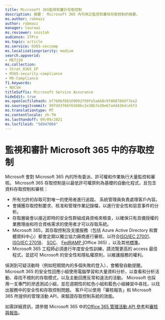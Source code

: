 ```yaml
---
title: Microsoft 365監視和審計存取控制
description: 摘要： Microsoft 365 內可用之監控和審核存取控制的摘要。
ms.author: robmazz
author: robmazz
manager: laurawi
ms.reviewer: sosstah
audience: ITPro
ms.topic: article
ms.service: O365-seccomp
ms.localizationpriority: medium
search.appverid:
- MET150
ms.collection:
- Strat_O365_IP
- M365-security-compliance
- MS-Compliance
f1.keywords:
- NOCSH
titleSuffix: Microsoft Service Assurance
hideEdit: true
ms.openlocfilehash: bf760bf68169092f99fe5a668c9f0087060f7ea2
ms.sourcegitcommit: 997dd3f66f65686c2e38b7e30e67add426dce5f3
ms.translationtype: MT
ms.contentlocale: zh-TW
ms.lasthandoff: 09/09/2021
ms.locfileid: "58947004"
---
```

# <a name="monitoring-and-auditing-access-controls-in-microsoft-365"></a>監視和審計 Microsoft 365 中的存取控制

Microsoft 會對 Microsoft 365 內的所有委派、許可權和作業執行大量監控和審核。 Microsoft 365 存取控制是以最低許可權原則為基礎的自動化程式，且包含資料存取控制和審核：

- 所有允許的存取可對唯一的使用者進行追蹤。 系統管理員負責處理客戶內容。
- 會捕獲存取控制要求、核准和管理作業記錄檔，以進行安全性和惡意事件的分析。
- 存取層級會以接近即時的安全性群組成員資格來檢查，以確保只有具備授權的業務理由和符合資格需求的使用者才可以存取系統。
- Microsoft 365，其存取控制及支援服務（包括 Azure Active Directory 和實體資料中心）都會定期以獨立協力廠商進行審核，以符合[ISO/IEC 27001](https://www.microsoft.com/TrustCenter/Compliance/iso-iec-27001)、 [ISO/IEC 27018](https://www.microsoft.com/TrustCenter/Compliance/iso-iec-27018)、 [SOC](https://www.microsoft.com/TrustCenter/Compliance/SOC)、 [FedRAMP (](https://www.microsoft.com/TrustCenter/Compliance/FedRAMP)Office 365) ，以及其他[標準](https://www.microsoft.com/TrustCenter/Compliance?service=Office#Icons)。
- Microsoft 365 工程師必須進行年度安全性訓練，請流覽更高的 access 最佳程式，並認可 Microsoft 的安全性和隱私權原則，以維護服務的權利。

偵測到可疑活動時（例如短期間內的多個失敗的登入），會觸發自動提醒。 Microsoft 365 的安全性回應小組使用電腦學習和大量資料分析，以查看和分析活動、尋找不規則的存取模式，以及主動回應反常和違法的活動。 Microsoft 也採用一支專門的滲透測試小組，並在週期性的紅色小組和藍色小組練習中尋找，以找出服務中的安全性和存取控制問題。 客戶可以使用「審核報告」和 Microsoft 365 所提供的管理活動 API，來驗證存取控制系統的效能。

如需詳細資訊，請參閱 Microsoft 365 中的[Office 365 管理活動 API 參考](/office/office-365-management-api/office-365-management-activity-api-reference)和[審核與報告](assurance-auditing-and-reporting-overview.md)。
